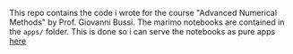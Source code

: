 This repo contains the code i wrote for the course "Advanced Numerical Methods" by Prof. Giovanni Bussi. The marimo notebooks are contained in the `apps/` folder. This is done so i can serve the notebooks as pure apps [here](https://notludovico.github.io/molecular_dynamics/)
